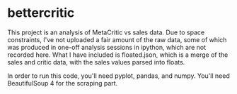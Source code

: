 # bettercritic

This project is an analysis of MetaCritic vs sales data.  Due to space constraints, I've not uploaded a fair amount of the raw data, some of which was produced in one-off analysis sessions in ipython, which are not recorded here.  What I have included is floated.json, which is a merge of the sales and critic data, with the sales values parsed into floats.

In order to run this code, you'll need pyplot, pandas, and numpy.  You'll need BeautifulSoup 4 for the scraping part.
